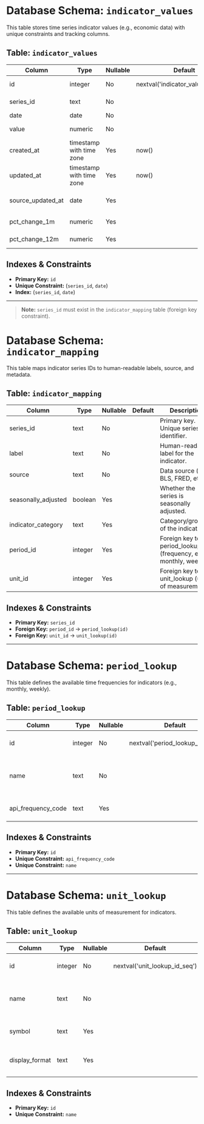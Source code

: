 # Database Schema: `indicator_values`

This table stores time series indicator values (e.g., economic data) with unique constraints and tracking columns.

## Table: `indicator_values`

| Column            | Type                     | Nullable | Default                            | Description                           |
| ----------------- | ------------------------ | -------- | ---------------------------------- | ------------------------------------- |
| id                | integer                  | No       | nextval('indicator_values_id_seq') | Primary key (auto-increment)          |
| series_id         | text                     | No       |                                    | Foreign key to indicator_mapping      |
| date              | date                     | No       |                                    | Date of the value                     |
| value             | numeric                  | No       |                                    | Value for the indicator               |
| created_at        | timestamp with time zone | Yes      | now()                              | Row creation timestamp                |
| updated_at        | timestamp with time zone | Yes      | now()                              | Row update timestamp                  |
| source_updated_at | date                     | Yes      |                                    | Date value was last updated at source |
| pct_change_1m     | numeric                  | Yes      |                                    | 1-month percent change                |
| pct_change_12m    | numeric                  | Yes      |                                    | 12-month percent change               |

## Indexes & Constraints

- **Primary Key:** `id`
- **Unique Constraint:** (`series_id`, `date`)
- **Index:** (`series_id`, `date`)

---

> **Note:** `series_id` must exist in the `indicator_mapping` table (foreign key constraint).

# Database Schema: `indicator_mapping`

This table maps indicator series IDs to human-readable labels, source, and metadata.

## Table: `indicator_mapping`

| Column              | Type    | Nullable | Default | Description                                                     |
| ------------------- | ------- | -------- | ------- | --------------------------------------------------------------- |
| series_id           | text    | No       |         | Primary key. Unique series identifier.                          |
| label               | text    | No       |         | Human-readable label for the indicator.                         |
| source              | text    | No       |         | Data source (e.g., BLS, FRED, etc.).                            |
| seasonally_adjusted | boolean | Yes      |         | Whether the series is seasonally adjusted.                      |
| indicator_category  | text    | Yes      |         | Category/grouping of the indicator.                             |
| period_id           | integer | Yes      |         | Foreign key to period_lookup (frequency, e.g. monthly, weekly). |
| unit_id             | integer | Yes      |         | Foreign key to unit_lookup (unit of measurement).               |

## Indexes & Constraints

- **Primary Key:** `series_id`
- **Foreign Key:** `period_id` → `period_lookup(id)`
- **Foreign Key:** `unit_id` → `unit_lookup(id)`

---

# Database Schema: `period_lookup`

This table defines the available time frequencies for indicators (e.g., monthly, weekly).

## Table: `period_lookup`

| Column             | Type    | Nullable | Default                         | Description                                    |
| ------------------ | ------- | -------- | ------------------------------- | ---------------------------------------------- |
| id                 | integer | No       | nextval('period_lookup_id_seq') | Primary key (auto-increment)                   |
| name               | text    | No       |                                 | Name of the period (e.g., 'monthly', 'weekly') |
| api_frequency_code | text    | Yes      |                                 | Code used by APIs for this period              |

## Indexes & Constraints

- **Primary Key:** `id`
- **Unique Constraint:** `api_frequency_code`
- **Unique Constraint:** `name`

---

# Database Schema: `unit_lookup`

This table defines the available units of measurement for indicators.

## Table: `unit_lookup`

| Column         | Type    | Nullable | Default                       | Description                               |
| -------------- | ------- | -------- | ----------------------------- | ----------------------------------------- |
| id             | integer | No       | nextval('unit_lookup_id_seq') | Primary key (auto-increment)              |
| name           | text    | No       |                               | Name of the unit (e.g., 'persons', 'USD') |
| symbol         | text    | Yes      |                               | Symbol for the unit (e.g., '$')           |
| display_format | text    | Yes      |                               | Format string for displaying values       |

## Indexes & Constraints

- **Primary Key:** `id`
- **Unique Constraint:** `name`

